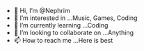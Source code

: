 - 👋 Hi, I’m @Nephrim
- 👀 I’m interested in ...Music, Games, Coding    
- 🌱 I’m currently learning ...Coding 
- 💞️ I’m looking to collaborate on ...Anything
- 📫 How to reach me ...Here is best

<!---
Nephrim/Nephrim is a ✨ special ✨ repository because its `README.md` (this file) appears on your GitHub profile.
You can click the Preview link to take a look at your changes.
--->
